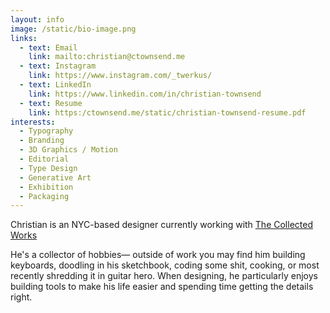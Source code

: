 ```yaml
---
layout: info
image: /static/bio-image.png
links:
  - text: Email
    link: mailto:christian@ctownsend.me
  - text: Instagram
    link: https://www.instagram.com/_twerkus/
  - text: LinkedIn
    link: https://www.linkedin.com/in/christian-townsend
  - text: Resume
    link: https:/ctownsend.me/static/christian-townsend-resume.pdf
interests:
  - Typography
  - Branding
  - 3D Graphics / Motion
  - Editorial
  - Type Design
  - Generative Art
  - Exhibition
  - Packaging
---
```

Christian is an NYC-based designer currently working with [The Collected Works](https://thecollectedworks.com/)

He's a collector of hobbies— outside of work you may find him building keyboards, doodling in his sketchbook, coding some shit, cooking, or most recently shredding it in guitar hero. When designing, he particularly enjoys building tools to make his life easier and spending time getting the <span class="nowrap">details right.</span>